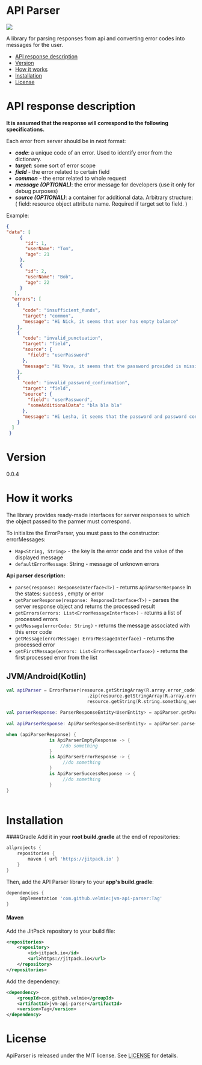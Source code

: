 # API Parser

[![](https://jitpack.io/v/velmie/jvm-api-parser.svg)](https://jitpack.io/#velmie/jvm-api-parser)

A library for parsing responses from api and converting error codes into messages for the user.

- [API response description](#api-response-description)
- [Version](#version)
- [How it works](#how-it-works)
- [Installation](#installation)
- [License](#license)

# API response description
**It is assumed that the response will correspond to the following specifications.**

Each error from server should be in next format:

- ***code***: a unique code of an error. Used to identify error from the dictionary.
- ***target***: some sort of error scope
- ***field*** - the error related to certain field
- ***common*** - the error related to whole request
- ***message (OPTIONAL)***: the error message for developers (use it only for debug purposes)
- ***source (OPTIONAL)***: a container for additional data. Arbitrary structure: ( field: resource object attribute name. Required if target set to field. )

Example:
```json
{
"data": [
     {
       "id": 1,
       "userName": "Tom",
       "age": 21
     },
     {
       "id": 2,
       "userName": "Bob",
       "age": 22
     }
   ],
  "errors": [
    {
      "code": "insufficient_funds",
      "target": "common",
      "message": "Hi Nick, it seems that user has empty balance"
    },
    {
      "code": "invalid_punctuation",
      "target": "field",
      "source": {
        "field": "userPassword"
      },
      "message": "Hi Vova, it seems that the password provided is missing a punctuation character"
    },
    {
      "code": "invalid_password_confirmation",
      "target": "field",
      "source": {
        "field": "userPassword",
        "someAdditionalData": "bla bla bla"
      },
      "message": "Hi Lesha, it seems that the password and password confirmation fields do not match"
    }
  ]
 }
```
# Version
0.0.4

# How it works
The library provides ready-made interfaces for server responses to which the object passed to the parmer must correspond.

To initialize the ErrorParser, you must pass to the constructor:
  errorMessages: 
- `Map<String, String>` - the key is the error code and the value of the displayed message
- `defaultErrorMessage`: String - message of unknown errors


**Api parser description:**
- `parse(response: ResponseInterface<T>)` - returns `ApiParserResponse` in the states: success , empty or error
- `getParserResponse(response: ResponseInterface<T>)` - parses the server response object and returns the processed result
- `getErrors(errors: List<ErrorMessageInterface>)` - returns a list of processed errors
- `getMessage(errorCode: String)` - returns the message associated with this error code
- `getMessage(errorMessage: ErrorMessageInterface)` - returns the processed error
- `getFirstMessage(errors: List<ErrorMessageInterface>)` - returns the first processed error from the list

JVM/Android(Kotlin)
-------------

```kotlin
val apiParser = ErrorParser(resource.getStringArray(R.array.error_code)
                              .zip(resource.getStringArray(R.array.error_message)).toMap(),
                              resource.getString(R.string.something_went_wrong))
               
val parserResponse: ParserResponseEntity<UserEntity> = apiParser.getParserResponse(serverResponse)
                             
val apiParserResponse: ApiParserResponse<UserEntity> = apiParser.parse(serverResponse)  

when (apiParserResponse) {
                is ApiParserEmptyResponse -> {
                    //do something
                }
                is ApiParserErrorResponse -> {
                     //do something
                }
                is ApiParserSuccessResponse -> {
                     //do something
                }
}
                            
```

# Installation

####Gradle
Add it in your **root build.gradle** at the end of repositories:
```groovy
allprojects {
	repositories {
		maven { url 'https://jitpack.io' }
	}
}
```
Then, add the API Parser library to your **app's build.gradle**:
```groovy
dependencies {
	 implementation 'com.github.velmie:jvm-api-parser:Tag'
}
```
#### Maven

Add the JitPack repository to your build file:
```XML
<repositories>
	<repository>
	    <id>jitpack.io</id>
	    <url>https://jitpack.io</url>
	</repository>
</repositories>
```

Add the dependency:
```XML
<dependency>
    <groupId>com.github.velmie</groupId>
    <artifactId>jvm-api-parser</artifactId>
    <version>Tag</version>
</dependency>
```

# License
ApiParser is released under the MIT license. See [LICENSE](https://github.com/velmie/ios-api-error-parser/blob/0.0.2/LICENSE) for details.